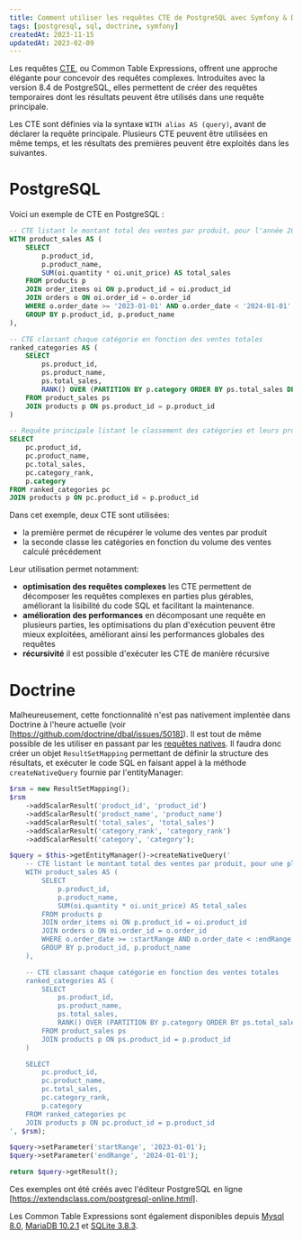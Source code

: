 ```yaml
---
title: Comment utiliser les requêtes CTE de PostgreSQL avec Symfony & Doctrine
tags: [postgresql, sql, doctrine, symfony]
createdAt: 2023-11-15
updatedAt: 2023-02-09
---
```


Les requêtes [CTE](https://www.postgresql.org/docs/current/queries-with.html), ou Common Table Expressions, offrent une approche élégante pour concevoir des requêtes complexes. Introduites avec la version 8.4 de PostgreSQL, elles permettent de créer des requêtes temporaires dont les résultats peuvent être utilisés dans une requête principale.

Les CTE sont définies via la syntaxe `WITH alias AS (query)`, avant de déclarer la requête principale. Plusieurs CTE peuvent être utilisées en même temps, et les résultats des premières peuvent être exploités dans les suivantes.


# PostgreSQL

Voici un exemple de CTE en PostgreSQL :

```sql
-- CTE listant le montant total des ventes par produit, pour l'année 2023
WITH product_sales AS (
    SELECT
        p.product_id,
        p.product_name,
        SUM(oi.quantity * oi.unit_price) AS total_sales
    FROM products p
    JOIN order_items oi ON p.product_id = oi.product_id
    JOIN orders o ON oi.order_id = o.order_id
    WHERE o.order_date >= '2023-01-01' AND o.order_date < '2024-01-01'
    GROUP BY p.product_id, p.product_name
),

-- CTE classant chaque catégorie en fonction des ventes totales
ranked_categories AS (
    SELECT
        ps.product_id,
        ps.product_name,
        ps.total_sales,
        RANK() OVER (PARTITION BY p.category ORDER BY ps.total_sales DESC) AS category_rank
    FROM product_sales ps
    JOIN products p ON ps.product_id = p.product_id
)

-- Requête principale listant le classement des catégories et leurs produits
SELECT
    pc.product_id,
    pc.product_name,
    pc.total_sales,
    pc.category_rank,
    p.category
FROM ranked_categories pc
JOIN products p ON pc.product_id = p.product_id
```

Dans cet exemple, deux CTE sont utilisées:
- la première permet de récupérer le volume des ventes par produit
- la seconde classe les catégories en fonction du volume des ventes calculé précédement

Leur utilisation permet notamment:
- **optimisation des requêtes complexes** les CTE permettent de décomposer les requêtes complexes en parties plus gérables, améliorant la lisibilité du code SQL et facilitant la maintenance.
- **amélioration des performances** en décomposant une requête en plusieurs parties, les optimisations du plan d'exécution peuvent être mieux exploitées, améliorant ainsi les performances globales des requêtes
- **récursivité** il est possible d'exécuter les CTE de manière récursive  

# Doctrine

Malheureusement, cette fonctionnalité n'est pas nativement implentée dans Doctrine à l'heure actuelle (voir [https://github.com/doctrine/dbal/issues/5018]). Il est tout de même possible de les utiliser en passant par les [requêtes natives](https://www.doctrine-project.org/projects/doctrine-orm/en/2.17/reference/native-sql.html). Il faudra donc créer un objet `ResultSetMapping` permettant de définir la structure des résultats, et exécuter le code SQL en faisant appel à la méthode `createNativeQuery` fournie par l'entityManager:

```php
$rsm = new ResultSetMapping();
$rsm
    ->addScalarResult('product_id', 'product_id')
    ->addScalarResult('product_name', 'product_name')
    ->addScalarResult('total_sales', 'total_sales')
    ->addScalarResult('category_rank', 'category_rank')
    ->addScalarResult('category', 'category');

$query = $this->getEntityManager()->createNativeQuery('
    -- CTE listant le montant total des ventes par produit, pour une plage de date
	WITH product_sales AS (
	    SELECT
	        p.product_id,
	        p.product_name,
	        SUM(oi.quantity * oi.unit_price) AS total_sales
	    FROM products p
	    JOIN order_items oi ON p.product_id = oi.product_id
	    JOIN orders o ON oi.order_id = o.order_id
	    WHERE o.order_date >= :startRange AND o.order_date < :endRange
	    GROUP BY p.product_id, p.product_name
	),

	-- CTE classant chaque catégorie en fonction des ventes totales
	ranked_categories AS (
	    SELECT
	        ps.product_id,
	        ps.product_name,
	        ps.total_sales,
	        RANK() OVER (PARTITION BY p.category ORDER BY ps.total_sales DESC) AS category_rank
	    FROM product_sales ps
	    JOIN products p ON ps.product_id = p.product_id
	)

	SELECT
	    pc.product_id,
	    pc.product_name,
	    pc.total_sales,
	    pc.category_rank,
	    p.category
	FROM ranked_categories pc
	JOIN products p ON pc.product_id = p.product_id
', $rsm);

$query->setParameter('startRange', '2023-01-01');
$query->setParameter('endRange', '2024-01-01');

return $query->getResult();
```

Ces exemples ont été créés avec l'éditeur PostgreSQL en ligne [https://extendsclass.com/postgresql-online.html].

Les Common Table Expressions sont également disponibles depuis [Mysql 8.0](https://dev.mysql.com/blog-archive/mysql-8-0-improved-performance-with-cte/), [MariaDB 10.2.1](https://mariadb.com/kb/en/with/) et [SQLite 3.8.3](https://www.sqlite.org/changes.html).

<!--

```sql
CREATE TABLE orders (
    order_id SERIAL PRIMARY KEY,
    order_date DATE NOT NULL
);

-- Création de la table "products"
CREATE TABLE products (
    product_id SERIAL PRIMARY KEY,
    product_name VARCHAR(255) NOT NULL,
    category VARCHAR(50) NOT NULL
);

-- Création de la table "order_items"
CREATE TABLE order_items (
    order_item_id SERIAL PRIMARY KEY,
    order_id INT REFERENCES orders(order_id),
    product_id INT REFERENCES products(product_id),
    quantity INT NOT NULL,
    unit_price INTEGER NOT NULL
);

-- Insérer quelques données fictives dans la table "orders"
INSERT INTO orders (order_date) VALUES
    ('2023-01-05'),
    ('2023-02-10'),
    ('2023-03-15');

-- Insérer quelques données fictives dans la table "products"
INSERT INTO products (product_name, category) VALUES
    ('Product A', 'Category 1'),
    ('Product B', 'Category 1'),
    ('Product C', 'Category 2'),
    ('Product D', 'Category 2');

-- Insérer quelques données fictives dans la table "order_items"
INSERT INTO order_items (order_id, product_id, quantity, unit_price) VALUES
    (1, 1, 5, 1099),
    (1, 2, 3, 850),
    (2, 3, 2, 1575),
    (3, 4, 4, 1200);
````

-->
